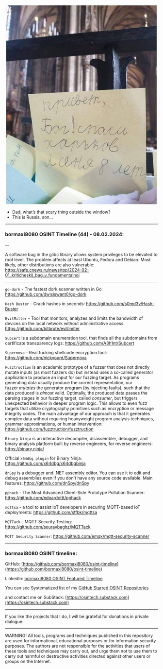 ![alt text](img/44.jpg)

- Dad, what’s that scary thing outside the window?
- This is Russia, son...

----
### bormaxi8080 OSINT Timeline (44) - 08.02.2024:

--

A software bug in the glibc library allows system privileges to be elevated to root level. The problem affects at least Ubuntu, Fedora and Debian. Most likely, other distributions are also vulnerable: https://safe.cnews.ru/news/top/2024-02-01_kriticheskij_bag_v_fundamentalnoj

----

```go-dork``` - The fastest dork scanner written in Go: https://github.com/dwisiswant0/go-dork

```Hash Buster``` - Crack hashes in seconds: https://github.com/s0md3v/Hash-Buster

```EvilMitter``` - Tool that monitors, analyzes and limits the bandwidth of devices on the local network without administrative access: https://github.com/bitbrute/evillimiter

```Subcert``` is a subdomain enumeration tool, that finds all the subdomains from certificate transparency logs: https://github.com/A3h1nt/Subcert

```Supernova``` - Real fucking shellcode encryption tool: https://github.com/nickvourd/Supernova

```Fuzztruction``` is an academic prototype of a fuzzer that does not directly mutate inputs (as most fuzzers do) but instead uses a so-called generator application to produce an input for our fuzzing target. As programs generating data usually produce the correct representation, our fuzzer _mutates_ the generator program (by injecting faults), such that the data produced is _almost_ valid. Optimally, the produced data passes the parsing stages in our fuzzing target, called _consumer_, but triggers unexpected behavior in deeper program logic. This allows to even fuzz targets that utilize cryptography primitives such as encryption or message integrity codes. The main advantage of our approach is that it generates complex data without requiring heavyweight program analysis techniques, grammar approximations, or human intervention: https://github.com/fuzztruction/fuzztruction

```Binary Ninja``` is an interactive decompiler, disassembler, debugger, and binary analysis platform built by reverse engineers, for reverse engineers: https://binary.ninja/

Official ```x64dbg plugin``` for Binary Ninja: https://github.com/x64dbg/x64dbgbinja

```dnSpy``` is a debugger and .NET assembly editor. You can use it to edit and debug assemblies even if you don't have any source code available. Main features: https://github.com/dnSpy/dnSpy

```pphack``` - The Most Advanced Client-Side Prototype Pollution Scanner: https://github.com/edoardottt/pphack

```mqttsa``` - a tool to assist IoT developers in securing MQTT-based IoT deployments: https://github.com/stfbk/mqttsa

```MQTTack``` - MQTT Security Testing: https://github.com/souravbaghz/MQTTack

```MQTT Security Scanner```: https://github.com/emqx/mqtt-security-scanner

----
### bormaxi8080 OSINT timeline:

GitHub: [https://github.com/bormaxi8080/osint-timeline](https://github.com/bormaxi8080/osint-timeline)

LinkedIn: [bormaxi8080 OSINT Featured Timeline](https://www.linkedin.com/in/osintech/details/featured/)

You can see Systematized list of my [GitHub Starred OSINT Repositories](https://github.com/bormaxi8080/osint-repos-list)

and contact me on SubStack: [https://osintech.substack.com](https://osintech.substack.com)

----

If you like the projects that I do, I will be grateful for donations in private dialogue.

----

WARNING! All tools, programs and techniques published in this repository are used for informational, educational purposes or for information security purposes. The authors are not responsible for the activities that users of these tools and techniques may carry out, and urge them not to use them to carry out harmful or destructive activities directed against other users or groups on the Internet.
